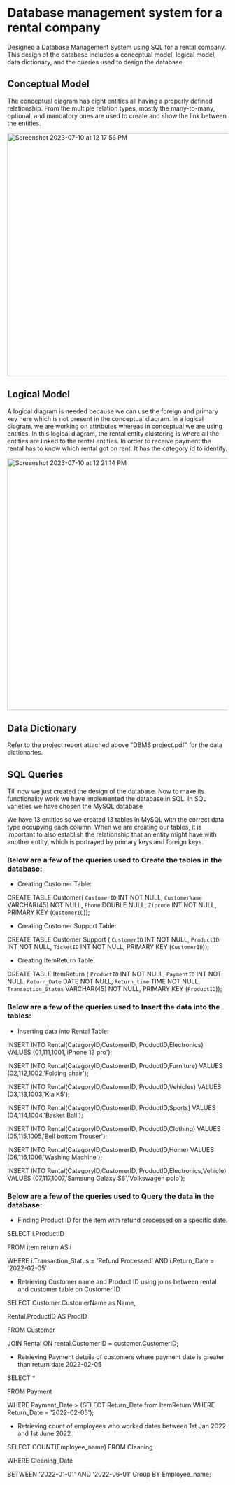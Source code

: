 # Database management system for a rental company
Designed a Database Management System using SQL for a rental company. This design of the database includes a conceptual model, logical model, data dictionary, and the queries used to design the database.

## Conceptual Model
The conceptual diagram has eight entities all having a properly defined relationship. From the multiple relation types, mostly the many-to-many, optional, and mandatory ones are used to create and show the link between the entities.

<img width="556" alt="Screenshot 2023-07-10 at 12 17 56 PM" src="https://github.com/PKatre17/SQL-Project/assets/97483777/4b3a7586-73a2-4612-a43e-850f01b74dc2">

## Logical Model
A logical diagram is needed because we can use the foreign and primary key here which is not present in the conceptual diagram. In a logical diagram, we are working on attributes whereas in conceptual we are using entities. In this logical diagram, the rental entity clustering is where all the entities are linked to the rental entities. In order to receive payment the rental has to know which rental got on rent. It has the category id to identify.

<img width="576" alt="Screenshot 2023-07-10 at 12 21 14 PM" src="https://github.com/PKatre17/SQL-Project/assets/97483777/8bb07fc3-b6c7-4a29-b7a1-4962454b9ba2">

## Data Dictionary

Refer to the project report attached above "DBMS project.pdf" for the data dictionaries.

## SQL Queries
Till now we just created the design of the database. Now to make its functionality work we have implemented the database in SQL. In SQL varieties we have chosen the MySQL database

We have 13 entities so we created 13 tables in MySQL with the correct data type occupying each column. When we are creating our tables, it is important to also establish the relationship that an entity might have with another entity, which is portrayed by primary keys and foreign keys.

### Below are a few of the queries used to Create the tables in the database:

- Creating Customer Table:

CREATE TABLE Customer(
`CustomerID` INT NOT NULL, `CustomerName` VARCHAR(45) NOT NULL, `Phone` DOUBLE NULL,
`Zipcode` INT NOT NULL,
PRIMARY KEY (`CustomerID`));

- Creating Customer Support Table:

CREATE TABLE Customer Support ( `CustomerID` INT NOT NULL, `ProductID` INT NOT NULL, `TicketID` INT NOT NULL, PRIMARY KEY (`CustomerID`));

- Creating ItemReturn Table:

CREATE TABLE ItemReturn (
`ProductID` INT NOT NULL,
`PaymentID` INT NOT NULL,
`Return_Date` DATE NOT NULL,
`Return_time` TIME NOT NULL, `Transaction_Status` VARCHAR(45) NOT NULL, PRIMARY KEY (`ProductID`));

### Below are a few of the queries used to Insert the data into the tables:

- Inserting data into Rental Table:
  
INSERT INTO Rental(CategoryID,CustomerID, ProductID,Electronics) VALUES (01,111,1001,'iPhone 13 pro');

INSERT INTO Rental(CategoryID,CustomerID, ProductID,Furniture) VALUES (02,112,1002,'Folding chair');

INSERT INTO Rental(CategoryID,CustomerID, ProductID,Vehicles) VALUES (03,113,1003,'Kia K5');

INSERT INTO Rental(CategoryID,CustomerID, ProductID,Sports) VALUES (04,114,1004,'Basket Ball');

INSERT INTO Rental(CategoryID,CustomerID, ProductID,Clothing) VALUES (05,115,1005,'Bell bottom Trouser');

INSERT INTO Rental(CategoryID,CustomerID, ProductID,Home) VALUES (06,116,1006,'Washing Machine');

INSERT INTO Rental(CategoryID,CustomerID, ProductID,Electronics,Vehicle) VALUES (07,117,1007,'Samsung Galaxy S6','Volkswagen polo');

### Below are a few of the queries used to Query the data in the database:

- Finding Product ID for the item with refund processed on a specific date.
  
SELECT i.ProductID

FROM item return AS i

WHERE i.Transaction_Status = 'Refund Processed' AND i.Return_Date = '2022-02-05'

- Retrieving Customer name and Product ID using joins between rental and customer table on Customer ID

SELECT Customer.CustomerName as Name,
 
Rental.ProductID AS ProdID

FROM Customer

JOIN Rental ON rental.CustomerID = customer.CustomerID;

- Retrieving Payment details of customers where payment date is greater than return date 2022-02-05

SELECT *

FROM Payment

WHERE Payment_Date >
(SELECT Return_Date from ItemReturn WHERE Return_Date = '2022-02-05');

- Retrieving count of employees who worked dates between 1st Jan 2022 and 1st June 2022
  
SELECT COUNT(Employee_name) FROM Cleaning

WHERE Cleaning_Date

BETWEEN '2022-01-01' AND '2022-06-01' Group BY Employee_name;
